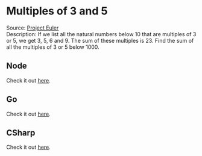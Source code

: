 # Multiples of 3 and 5  
Source: [Project Euler](https://projecteuler.net/problem=1)  
Description: If we list all the natural numbers below 10 that are multiples of 3 or 5, we get 3, 5, 6 and 9. The sum of these multiples is 23. Find the sum of all the multiples of 3 or 5 below 1000.  

## Node  
Check it out [here](./node/src/main.ts).  

## Go  
Check it out [here](./go/main.go).  

## CSharp  
Check it out [here](./csharp/Program.cs).  
